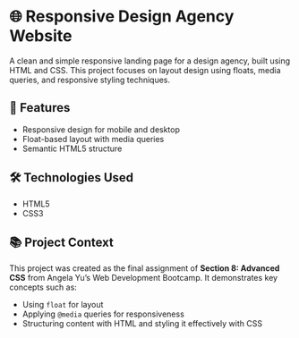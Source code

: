 # 🌐 Responsive Design Agency Website

A clean and simple responsive landing page for a design agency, built using HTML and CSS. This project focuses on layout design using floats, media queries, and responsive styling techniques.

## 🚀 Features

- Responsive design for mobile and desktop
- Float-based layout with media queries
- Semantic HTML5 structure


## 🛠️ Technologies Used

- HTML5
- CSS3


## 📚 Project Context

This project was created as the final assignment of **Section 8: Advanced CSS** from Angela Yu’s Web Development Bootcamp. It demonstrates key concepts such as:
- Using `float` for layout
- Applying `@media` queries for responsiveness
- Structuring content with HTML and styling it effectively with CSS



